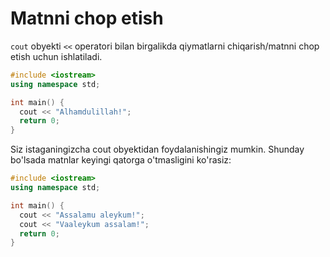 # Matnni chop etish

`cout` obyekti `<<` operatori bilan birgalikda qiymatlarni chiqarish/matnni chop etish uchun ishlatiladi.

```cpp
#include <iostream>
using namespace std;

int main() {
  cout << "Alhamdulillah!";
  return 0;
}
```

Siz istaganingizcha cout obyektidan foydalanishingiz mumkin. Shunday bo'lsada matnlar keyingi qatorga o'tmasligini ko'rasiz:

```cpp
#include <iostream>
using namespace std;

int main() {
  cout << "Assalamu aleykum!";
  cout << "Vaaleykum assalam!";
  return 0;
}
```
